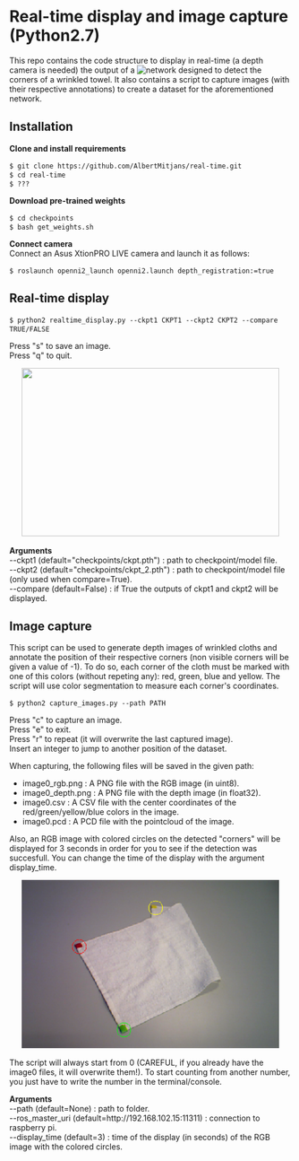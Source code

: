 # Real-time display and image capture (Python2.7)
This repo contains the code structure to display in real-time (a depth camera is needed) the output of a ![network](https://github.com/AlbertMitjans/pytorch-corner-detection) designed to detect the corners of a wrinkled towel. It also contains a script to capture images (with their respective annotations) to create a dataset for the aforementioned network.

## Installation

**Clone and install requirements**  
```
$ git clone https://github.com/AlbertMitjans/real-time.git
$ cd real-time
$ ???
```

**Download pre-trained weights**
```
$ cd checkpoints
$ bash get_weights.sh
```

**Connect camera**  
Connect an Asus XtionPRO LIVE camera and launch it as follows:
```
$ roslaunch openni2_launch openni2.launch depth_registration:=true
```

## Real-time display
```
$ python2 realtime_display.py --ckpt1 CKPT1 --ckpt2 CKPT2 --compare TRUE/FALSE
```
Press "s" to save an image.  
Press "q" to quit.

<p align="center">
  <img width="460" height="300" src="assets/real-.png">
</p>

**Arguments**  
--ckpt1 (default="checkpoints/ckpt.pth") : path to checkpoint/model file.  
--ckpt2 (default="checkpoints/ckpt_2.pth") : path to checkpoint/model file (only used when compare=True).  
--compare (default=False) : if True the outputs of ckpt1 and ckpt2 will be displayed.  

## Image capture
This script can be used to generate depth images of wrinkled cloths and annotate the position of their respective corners (non visible corners will be given a value of -1). To do so, each corner of the cloth must be marked with one of this colors (without repeting any): red, green, blue and yellow. The script will use color segmentation to measure each corner's coordinates.
```
$ python2 capture_images.py --path PATH
```
Press "c" to capture an image.  
Press "e" to exit.  
Press "r" to repeat (it will overwrite the last captured image).  
Insert an integer to jump to another position of the dataset.  

When capturing, the following files will be saved in the given path:  
+ image0_rgb.png : A PNG file with the RGB image (in uint8).  
+ image0_depth.png : A PNG file with the depth image (in float32).  
+ image0.csv : A CSV file with the center coordinates of the red/green/yellow/blue colors in the image.  
+ image0.pcd : A PCD file with the pointcloud of the image.  

Also, an RGB image with colored circles on the detected "corners" will be displayed for 3 seconds in order for you to see if the detection was succesfull. You can change the time of the display with the argument display_time.  

<p align="center">
  <img width="460" height="300" src="assets/corners.png">
</p>

The script will always start from 0 (CAREFUL, if you already have the image0 files, it will overwrite them!).
To start counting from another number, you just have to write the number in the terminal/console. 

**Arguments**  
--path (default=None) : path to folder.  
--ros_master_uri (default=http://<span></span>192.168.102.15:11311) : connection to raspberry pi.  
--display_time (default=3) : time of the display (in seconds) of the RGB image with the colored circles.
